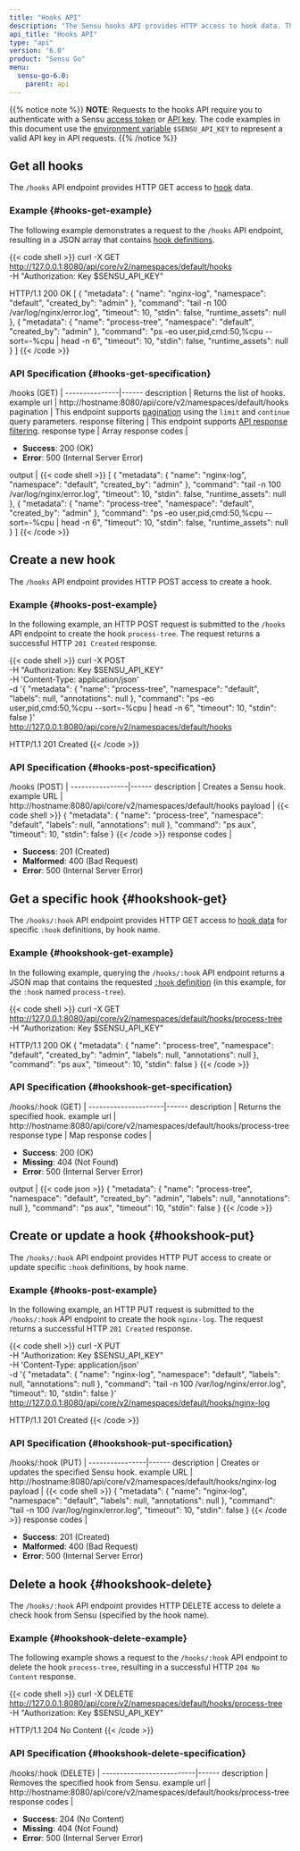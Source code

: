```yaml
---
title: "Hooks API"
description: "The Sensu hooks API provides HTTP access to hook data. This reference includes examples for returning lists of hooks, creating a Sensu hook, and more. Read on for the full reference."
api_title: "Hooks API"
type: "api"
version: "6.0"
product: "Sensu Go"
menu:
  sensu-go-6.0:
    parent: api
---
```


{{% notice note %}}
**NOTE**: Requests to the hooks API require you to authenticate with a Sensu [access token](../#authenticate-with-the-authentication-api) or [API key](../#authenticate-with-an-api-key).
The code examples in this document use the [environment variable](../#configure-an-environment-variable-for-api-key-authentication) `$SENSU_API_KEY` to represent a valid API key in API requests. 
{{% /notice %}}

## Get all hooks

The `/hooks` API endpoint provides HTTP GET access to [hook][1] data.

### Example {#hooks-get-example}

The following example demonstrates a request to the `/hooks` API endpoint, resulting in a JSON array that contains [hook definitions][1].

{{< code shell >}}
curl -X GET \
http://127.0.0.1:8080/api/core/v2/namespaces/default/hooks \
-H "Authorization: Key $SENSU_API_KEY"

HTTP/1.1 200 OK
[
  {
    "metadata": {
      "name": "nginx-log",
      "namespace": "default",
      "created_by": "admin"
    },
    "command": "tail -n 100 /var/log/nginx/error.log",
    "timeout": 10,
    "stdin": false,
    "runtime_assets": null
  },
  {
    "metadata": {
      "name": "process-tree",
      "namespace": "default",
      "created_by": "admin"
    },
    "command": "ps -eo user,pid,cmd:50,%cpu --sort=-%cpu | head -n 6",
    "timeout": 10,
    "stdin": false,
    "runtime_assets": null
  }
]
{{< /code >}}

### API Specification {#hooks-get-specification}

/hooks (GET)  | 
---------------|------
description    | Returns the list of hooks.
example url    | http://hostname:8080/api/core/v2/namespaces/default/hooks
pagination     | This endpoint supports [pagination][2] using the `limit` and `continue` query parameters.
response filtering | This endpoint supports [API response filtering][3].
response type  | Array
response codes | <ul><li>**Success**: 200 (OK)</li><li>**Error**: 500 (Internal Server Error)</li></ul>
output         | {{< code shell >}}
[
  {
    "metadata": {
      "name": "nginx-log",
      "namespace": "default",
      "created_by": "admin"
    },
    "command": "tail -n 100 /var/log/nginx/error.log",
    "timeout": 10,
    "stdin": false,
    "runtime_assets": null
  },
  {
    "metadata": {
      "name": "process-tree",
      "namespace": "default",
      "created_by": "admin"
    },
    "command": "ps -eo user,pid,cmd:50,%cpu --sort=-%cpu | head -n 6",
    "timeout": 10,
    "stdin": false,
    "runtime_assets": null
  }
]
{{< /code >}}

## Create a new hook

The `/hooks` API endpoint provides HTTP POST access to create a hook.

### Example {#hooks-post-example}

In the following example, an HTTP POST request is submitted to the `/hooks` API endpoint to create the hook `process-tree`.
The request returns a successful HTTP `201 Created` response.

{{< code shell >}}
curl -X POST \
-H "Authorization: Key $SENSU_API_KEY" \
-H 'Content-Type: application/json' \
-d '{
  "metadata": {
    "name": "process-tree",
    "namespace": "default",
    "labels": null,
    "annotations": null
  },
  "command": "ps -eo user,pid,cmd:50,%cpu --sort=-%cpu | head -n 6",
  "timeout": 10,
  "stdin": false
}' \
http://127.0.0.1:8080/api/core/v2/namespaces/default/hooks

HTTP/1.1 201 Created
{{< /code >}}

### API Specification {#hooks-post-specification}

/hooks (POST) | 
----------------|------
description     | Creates a Sensu hook.
example URL     | http://hostname:8080/api/core/v2/namespaces/default/hooks
payload         | {{< code shell >}}
{
  "metadata": {
    "name": "process-tree",
    "namespace": "default",
    "labels": null,
    "annotations": null
  },
  "command": "ps aux",
  "timeout": 10,
  "stdin": false
}
{{< /code >}}
response codes  | <ul><li>**Success**: 201 (Created)</li><li>**Malformed**: 400 (Bad Request)</li><li>**Error**: 500 (Internal Server Error)</li></ul>

## Get a specific hook {#hookshook-get}

The `/hooks/:hook` API endpoint provides HTTP GET access to [hook data][1] for specific `:hook` definitions, by hook name.

### Example {#hookshook-get-example}

In the following example, querying the `/hooks/:hook` API endpoint returns a JSON map that contains the requested [`:hook` definition][1] (in this example, for the `:hook` named `process-tree`).

{{< code shell >}}
curl -X GET \
http://127.0.0.1:8080/api/core/v2/namespaces/default/hooks/process-tree \
-H "Authorization: Key $SENSU_API_KEY"

HTTP/1.1 200 OK
{
  "metadata": {
    "name": "process-tree",
    "namespace": "default",
    "created_by": "admin",
    "labels": null,
    "annotations": null
  },
  "command": "ps aux",
  "timeout": 10,
  "stdin": false
}
{{< /code >}}

### API Specification {#hookshook-get-specification}

/hooks/:hook (GET) | 
---------------------|------
description          | Returns the specified hook.
example url          | http://hostname:8080/api/core/v2/namespaces/default/hooks/process-tree
response type        | Map
response codes       | <ul><li>**Success**: 200 (OK)</li><li> **Missing**: 404 (Not Found)</li><li>**Error**: 500 (Internal Server Error)</li></ul>
output               | {{< code json >}}
{
  "metadata": {
    "name": "process-tree",
    "namespace": "default",
    "created_by": "admin",
    "labels": null,
    "annotations": null
  },
  "command": "ps aux",
  "timeout": 10,
  "stdin": false
}
{{< /code >}}

## Create or update a hook {#hookshook-put}

The `/hooks/:hook` API endpoint provides HTTP PUT access to create or update specific `:hook` definitions, by hook name.

### Example {#hooks-post-example}

In the following example, an HTTP PUT request is submitted to the `/hooks/:hook` API endpoint to create the hook `nginx-log`.
The request returns a successful HTTP `201 Created` response.

{{< code shell >}}
curl -X PUT \
-H "Authorization: Key $SENSU_API_KEY" \
-H 'Content-Type: application/json' \
-d '{
  "metadata": {
    "name": "nginx-log",
    "namespace": "default",
    "labels": null,
    "annotations": null
  },
  "command": "tail -n 100 /var/log/nginx/error.log",
  "timeout": 10,
  "stdin": false
  }' \
http://127.0.0.1:8080/api/core/v2/namespaces/default/hooks/nginx-log

HTTP/1.1 201 Created
{{< /code >}}

### API Specification {#hookshook-put-specification}

/hooks/:hook (PUT) | 
----------------|------
description     | Creates or updates the specified Sensu hook.
example URL     | http://hostname:8080/api/core/v2/namespaces/default/hooks/nginx-log
payload         | {{< code shell >}}
{
  "metadata": {
    "name": "nginx-log",
    "namespace": "default",
    "labels": null,
    "annotations": null
  },
  "command": "tail -n 100 /var/log/nginx/error.log",
  "timeout": 10,
  "stdin": false
  }
{{< /code >}}
response codes  | <ul><li>**Success**: 201 (Created)</li><li>**Malformed**: 400 (Bad Request)</li><li>**Error**: 500 (Internal Server Error)</li></ul>

## Delete a hook {#hookshook-delete}

The `/hooks/:hook` API endpoint provides HTTP DELETE access to delete a check hook from Sensu (specified by the hook name).

### Example {#hookshook-delete-example}

The following example shows a request to the `/hooks/:hook` API endpoint to delete the hook `process-tree`, resulting in a successful HTTP `204 No Content` response.

{{< code shell >}}
curl -X DELETE \
http://127.0.0.1:8080/api/core/v2/namespaces/default/hooks/process-tree \
-H "Authorization: Key $SENSU_API_KEY"

HTTP/1.1 204 No Content
{{< /code >}}

### API Specification {#hookshook-delete-specification}

/hooks/:hook (DELETE) | 
--------------------------|------
description               | Removes the specified hook from Sensu.
example url               | http://hostname:8080/api/core/v2/namespaces/default/hooks/process-tree
response codes            | <ul><li>**Success**: 204 (No Content)</li><li>**Missing**: 404 (Not Found)</li><li>**Error**: 500 (Internal Server Error)</li></ul>

[1]: ../../observability-pipeline/observe-schedule/hooks/
[2]: ../#pagination
[3]: ../#response-filtering
